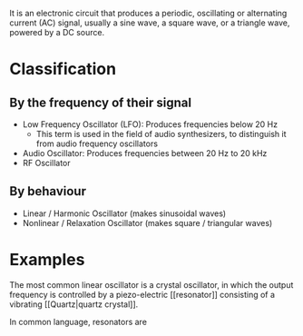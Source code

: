 It is an electronic circuit that produces a periodic, oscillating or alternating current (AC) signal, usually a sine wave, a square wave, or a triangle wave, powered by a DC source.
# Classification
## By the frequency of their signal
- Low Frequency Oscillator (LFO): Produces frequencies below 20 Hz
	- This term is used in the field of audio synthesizers, to distinguish it from audio frequency oscillators
- Audio Oscillator: Produces frequencies between 20 Hz to 20 kHz
- RF Oscillator

## By behaviour
- Linear / Harmonic Oscillator (makes sinusoidal waves)
- Nonlinear / Relaxation Oscillator (makes square / triangular waves)
# Examples
The most common linear oscillator is a crystal oscillator, in which the output frequency is controlled by a piezo-electric [[resonator]] consisting of a vibrating [[Quartz|quartz crystal]].

In common language, resonators are 